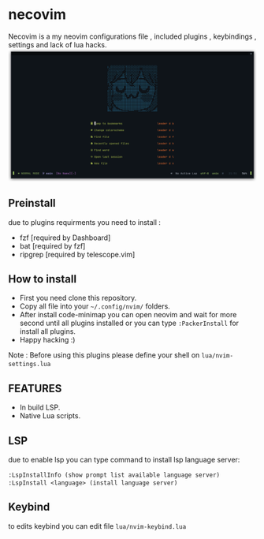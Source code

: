 # necovim
Necovim is a my neovim configurations file , included plugins , keybindings , settings and lack of lua hacks.
![result](https://raw.githubusercontent.com/bluespada/necovim/main/image/necovim.png)

## Preinstall

due to plugins requirments you need to install :

* fzf [required by Dashboard]
* bat [required by fzf]
* ripgrep [required by telescope.vim]

## How to install

* First you need clone this repository.
* Copy all file into your `~/.config/nvim/` folders.
* After install code-minimap you can open neovim and wait for more second until all plugins installed or you can type `:PackerInstall` for install all plugins.
* Happy hacking :)

Note : Before using this plugins please define your shell on `lua/nvim-settings.lua`

## FEATURES

* In build LSP.
* Native Lua scripts.

## LSP

due to enable lsp you can type command to install lsp language server:
```
:LspInstallInfo (show prompt list available language server)
:LspInstall <language> (install language server)
```

## Keybind

to edits keybind you can edit file `lua/nvim-keybind.lua`
